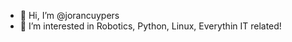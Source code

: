 - 👋 Hi, I’m @jorancuypers
- 👀 I’m interested in Robotics, Python, Linux, Everythin IT related!

<!---
jorancuypers/jorancuypers is a ✨ special ✨ repository because its `README.md` (this file) appears on your GitHub profile.
You can click the Preview link to take a look at your changes.
--->
